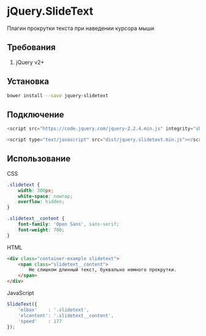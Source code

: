 # jQuery.SlideText

Плагин прокрутки текста при наведении курсора мыши

## Требования
1. jQuery v2+

## Установка
```bash
bower install --save jquery-slidetext
```

## Подключение
```javascript
<script src="https://code.jquery.com/jquery-2.2.4.min.js" integrity="sha256-BbhdlvQf/xTY9gja0Dq3HiwQF8LaCRTXxZKRutelT44=" crossorigin="anonymous"></script>

<script type="text/javascript" src="dist/jquery.slidetext.min.js"></script>
```

## Использование
CSS
```css
.slidetext {
    width: 300px;
    white-space: nowrap;
    overflow: hidden;
}

.slidetext__content {
    font-family: 'Open Sans', sans-serif;
    font-weight: 700;
}
```

HTML
```html
<div class="container-example slidetext">
    <span class="slidetext__content">
        Не слишком длинный текст, буквально немного прокрутки.
    </span>
</div>
```

JavaScript
```javascript
SlideText({
    'elbox'    : '.slidetext',
    'elcontent': '.slidetext__content',
    'speed'    : 177
});
```
